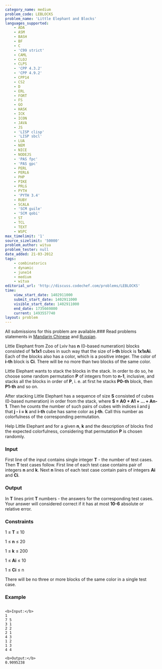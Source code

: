 ```yaml
---
category_name: medium
problem_code: LEBLOCKS
problem_name: 'Little Elephant and Blocks'
languages_supported:
    - ADA
    - ASM
    - BASH
    - BF
    - C
    - 'C99 strict'
    - CAML
    - CLOJ
    - CLPS
    - 'CPP 4.3.2'
    - 'CPP 4.9.2'
    - CPP14
    - CS2
    - D
    - ERL
    - FORT
    - FS
    - GO
    - HASK
    - ICK
    - ICON
    - JAVA
    - JS
    - 'LISP clisp'
    - 'LISP sbcl'
    - LUA
    - NEM
    - NICE
    - NODEJS
    - 'PAS fpc'
    - 'PAS gpc'
    - PERL
    - PERL6
    - PHP
    - PIKE
    - PRLG
    - PYTH
    - 'PYTH 3.4'
    - RUBY
    - SCALA
    - 'SCM guile'
    - 'SCM qobi'
    - ST
    - TCL
    - TEXT
    - WSPC
max_timelimit: '1'
source_sizelimit: '50000'
problem_author: witua
problem_tester: null
date_added: 21-03-2012
tags:
    - combinatorics
    - dynamic
    - june14
    - medium
    - witua
editorial_url: 'http://discuss.codechef.com/problems/LEBLOCKS'
time:
    view_start_date: 1402911000
    submit_start_date: 1402911000
    visible_start_date: 1402911000
    end_date: 1735669800
    current: 1493557740
layout: problem
---
```

All submissions for this problem are available.###  Read problems statements in [Mandarin Chinese](http://www.codechef.com/download/translated/JUNE14/mandarin/LEBLOCKS1.pdf) and [Russian](http://www.codechef.com/download/translated/JUNE14/russian/LEBLOCKS2.pdf).

Little Elephant from Zoo of Lviv has **n** (0-based numeration) blocks consisted of **1x1x1** cubes in such way that the size of **i-th** block is **1x1xAi**. Each of the blocks also has a color, which is a positive integer. The color of **i-th** block is **Ci**. There will be no more than two blocks of the same color.

Little Elephant wants to stack the blocks in the stack. In order to do so, he choose some random permutation **P** of integers from  to **n-1**, inclusive, and stacks all the blocks in order of **P**, i. e. at first he stacks **P0-th** block, then **P1-th** and so on.

After stacking Little Elephant has a sequence of size **S** consisted of cubes (0-based numeration) in order from the stack, where **S = A0 + A1 + ... + An-1**. Then he counts the number of such pairs of cubes with indices **i** and **j** that **j - i = k** and **i-th** cube has same color as **j-th**. Call this number as colorfulness of the corresponding permutation.

 Help Little Elephant and for a given **n**, **k** and the description of blocks find the expected colorfulness, considering that permutation **P** is chosen randomly.

### Input

First line of the input contains single integer **T** - the number of test cases. Then **T** test cases follow. First line of each test case contains pair of integers **n** and **k**. Next **n** lines of each test case contain pairs of integers **Ai** and **Ci**.

### Output

In **T** lines print **T** numbers - the answers for the corresponding test cases. Your answer will considered correct if it has at most **10-6** absolute or relative error.

### Constraints

1 ≤ **T** ≤ 10

1 ≤ **n** ≤ 20

1 ≤ **k** ≤ 200

1 ≤ **Ai** ≤ 10

1 ≤ **Ci** ≤ n

There will be no three or more blocks of the same color in a single test case.

### Example

```

<b>Input:</b>
1
7 5
3 1
2 2
2 1
4 3
1 2
1 3
4 4

<b>Output:</b>
0.9095238


```